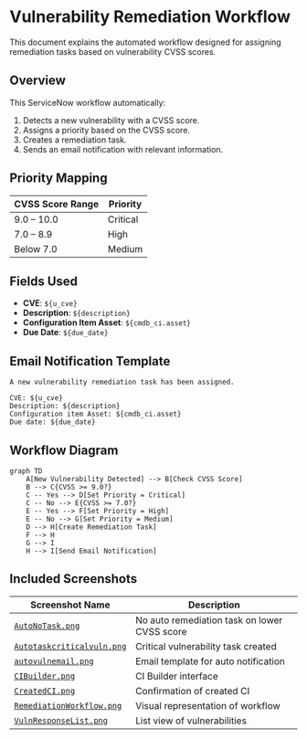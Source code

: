 
# Vulnerability Remediation Workflow

This document explains the automated workflow designed for assigning remediation tasks based on vulnerability CVSS scores.

## Overview

This ServiceNow workflow automatically:

1. Detects a new vulnerability with a CVSS score.
2. Assigns a priority based on the CVSS score.
3. Creates a remediation task.
4. Sends an email notification with relevant information.

## Priority Mapping

| CVSS Score Range | Priority  |
|------------------|-----------|
| 9.0 – 10.0       | Critical  |
| 7.0 – 8.9        | High      |
| Below 7.0        | Medium    |

## Fields Used

- **CVE**: `${u_cve}`
- **Description**: `${description}`
- **Configuration Item Asset**: `${cmdb_ci.asset}`
- **Due Date**: `${due_date}`

## Email Notification Template

```
A new vulnerability remediation task has been assigned.

CVE: ${u_cve}
Description: ${description}
Configuration item Asset: ${cmdb_ci.asset}
Due date: ${due_date}
```

## Workflow Diagram

```mermaid
graph TD
    A[New Vulnerability Detected] --> B[Check CVSS Score]
    B --> C{CVSS >= 9.0?}
    C -- Yes --> D[Set Priority = Critical]
    C -- No --> E{CVSS >= 7.0?}
    E -- Yes --> F[Set Priority = High]
    E -- No --> G[Set Priority = Medium]
    D --> H[Create Remediation Task]
    F --> H
    G --> I
    H --> I[Send Email Notification]
```

## Included Screenshots
| Screenshot Name                                        | Description                                 |
|--------------------------------------------------------|---------------------------------------------|
| [`AutoNoTask.png`](./screenshots/AutoNoTask.png)       | No auto remediation task on lower CVSS score            |
| [`Autotaskcriticalvuln.png`](./screenshots/Autotaskcriticalvuln.png) | Critical vulnerability task created |
| [`autovulnemail.png`](./screenshots/autovulnemail.png) | Email template for auto notification        |
| [`CIBuilder.png`](./screenshots/CIBuilder.png)         | CI Builder interface                        |
| [`CreatedCI.png`](./screenshots/CreatedCI.png)         | Confirmation of created CI                  |
| [`RemediationWorkflow.png`](./screenshots/RemediationWorkflow.png) | Visual representation of workflow |
| [`VulnResponseList.png`](./screenshots/VulnResponseList.png) | List view of vulnerabilities          |


